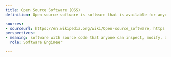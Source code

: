 ```yaml
---
title: Open Source Software (OSS)
definition: Open source software is software that is available for anyone to view, copy, change, or distribute for any purpose. Some notable examples of open source software include the Linux operating system, the Mozilla Firefox browser, Apache HTTP Server software, and LibreOffice productivity software. Every year, open source software contributions are celebrated during October as part of a month-long event called Hacktoberfest.

sources: 
- sourceurl: https://en.wikipedia.org/wiki/Open-source_software, https://hacktoberfest.com
perspectives: 
- meaning: software with source code that anyone can inspect, modify, and enhance, and is an important part of the software development community - allowing collaboration of large numbers of programmers with diverse perspectives, increasing the speed of innovation 
  role: Software Engineer

---
```



